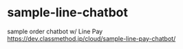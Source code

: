 # sample-line-chatbot
sample order chatbot w/ Line Pay  
https://dev.classmethod.jp/cloud/sample-line-pay-chatbot/
